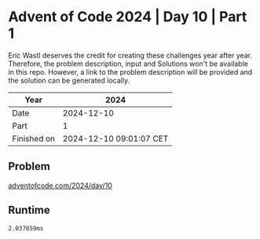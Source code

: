 # Advent of Code 2024 | Day 10 | Part 1

Eric Wastl deserves the credit for creating these challenges year after year. Therefore, the problem description, input and Solutions won't be available in this repo.
However, a link to the problem description will be provided and the solution can be generated locally.

| Year        | 2024                    |
|-------------|-------------------------|
| Date        | 2024-12-10              |
| Part        | 1                       |
| Finished on | 2024-12-10 09:01:07 CET |

## Problem

[adventofcode.com/2024/day/10](https://adventofcode.com/2024/day/10)

## Runtime

```
2.037859ms
```
